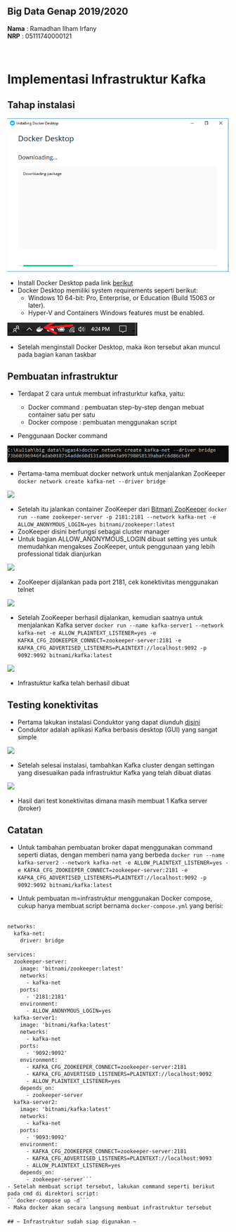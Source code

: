 ## Big Data Genap 2019/2020

**Nama**  : Ramadhan Ilham Irfany<br>
**NRP**   : 05111740000121<br><br><br>

# Implementasi Infrastruktur Kafka

## Tahap instalasi

![](Dokumentasi/install-docker-desktop.PNG)
- Install Docker Desktop pada link [berikut](https://docs.docker.com/docker-for-windows/install/)
- Docker Desktop memiliki system requirements seperti berikut:
  - Windows 10 64-bit: Pro, Enterprise, or Education (Build 15063 or later).
  - Hyper-V and Containers Windows features must be enabled.

![](Dokumentasi/installed-docker-desktop-2.PNG)
- Setelah menginstall Docker Desktop, maka ikon tersebut akan muncul pada bagian kanan taskbar


## Pembuatan infrastruktur

- Terdapat 2 cara untuk membuat infrasturktur kafka, yaitu:
  - Docker command : pembuatan step-by-step dengan mebuat container satu per satu
  - Docker compose : pembuatan menggunakan script

- Penggunaan Docker command

![](Dokumentasi/create-network.PNG)
- Pertama-tama membuat docker network untuk menjalankan ZooKeeper
```docker network create kafka-net --driver bridge```

![](Dokumentasi/docker-run.PNG)
- Setelah itu jalankan container ZooKeeper dari [Bitmani ZooKeeper](https://bitnami.com/stack/zookeeper)
```docker run --name zookeeper-server -p 2181:2181 --network kafka-net -e ALLOW_ANONYMOUS_LOGIN=yes bitnami/zookeeper:latest```
- ZooKeeper disini berfungsi sebagai cluster manager
- Untuk bagian ALLOW_ANONYMOUS_LOGIN dibuat setting yes untuk memudahkan mengakses ZooKeeper, untuk penggunaan yang lebih professional tidak dianjurkan

![](Dokumentasi/tellnet.PNG)
- ZooKeeper dijalankan pada port 2181, cek konektivitas menggunakan telnet

![](Dokumentasi/run-broker.PNG)
- Setelah ZooKeeper berhasil dijalankan, kemudian saatnya untuk menjalankan Kafka server
```docker run --name kafka-server1 --network kafka-net -e ALLOW_PLAINTEXT_LISTENER=yes -e KAFKA_CFG_ZOOKEEPER_CONNECT=zookeeper-server:2181 -e KAFKA_CFG_ADVERTISED_LISTENERS=PLAINTEXT://localhost:9092 -p 9092:9092 bitnami/kafka:latest```

![](Dokumentasi/runned.PNG)
- Infrastuktur kafka telah berhasil dibuat


## Testing konektivitas

- Pertama lakukan instalasi Conduktor yang dapat diunduh [disini](https://www.conduktor.io/)
- Conduktor adalah aplikasi Kafka berbasis desktop (GUI) yang sangat simple

![](Dokumentasi/testing.PNG)
- Setelah selesai instalasi, tambahkan Kafka cluster dengan settingan yang disesuaikan pada infrastruktur Kafka yang telah dibuat diatas

![](Dokumentasi/conduktor.PNG)
- Hasil dari test konektivitas dimana masih membuat 1 Kafka server (broker)

## Catatan

- Untuk tambahan pembuatan broker dapat menggunakan command seperti diatas, dengan memberi nama yang berbeda
```docker run --name kafka-server2 --network kafka-net -e ALLOW_PLAINTEXT_LISTENER=yes -e KAFKA_CFG_ZOOKEEPER_CONNECT=zookeeper-server:2181 -e KAFKA_CFG_ADVERTISED_LISTENERS=PLAINTEXT://localhost:9092 -p 9092:9092 bitnami/kafka:latest```

- Untuk pembuatan m=infrastruktur menggunakan Docker compose, cukup hanya membuat script bernama ``docker-compose.yml`` yang berisi:
```version: '2.1'

networks:
  kafka-net:
    driver: bridge

services:
  zookeeper-server:
    image: 'bitnami/zookeeper:latest'
    networks:
      - kafka-net
    ports:
      - '2181:2181'
    environment:
      - ALLOW_ANONYMOUS_LOGIN=yes
  kafka-server1:
    image: 'bitnami/kafka:latest'
    networks:
      - kafka-net    
    ports:
      - '9092:9092'
    environment:
      - KAFKA_CFG_ZOOKEEPER_CONNECT=zookeeper-server:2181
      - KAFKA_CFG_ADVERTISED_LISTENERS=PLAINTEXT://localhost:9092
      - ALLOW_PLAINTEXT_LISTENER=yes
    depends_on:
      - zookeeper-server
  kafka-server2:
    image: 'bitnami/kafka:latest'
    networks:
      - kafka-net    
    ports:
      - '9093:9092'
    environment:
      - KAFKA_CFG_ZOOKEEPER_CONNECT=zookeeper-server:2181
      - KAFKA_CFG_ADVERTISED_LISTENERS=PLAINTEXT://localhost:9093
      - ALLOW_PLAINTEXT_LISTENER=yes
    depends_on:
      - zookeeper-server```
- Setelah membuat script tersebut, lakukan command seperti berikut pada cmd di direktori script:
```docker-compose up -d```
- Maka docker akan secara langsung membuat infrastruktur tersebut

## ~ Infrastruktur sudah siap digunakan ~
